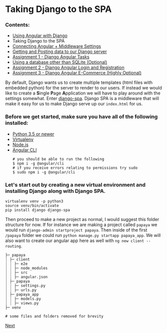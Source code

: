 # Taking Django to the SPA

### Contents:
* [Using Angular with Django](https://github.com/wgoode3/djangular/blob/master/page1.md)
* Taking Django to the SPA
* [Connecting Angular + Middleware Settings](https://github.com/wgoode3/djangular/blob/master/page3.md)
* [Getting and Posting data to our Django server](https://github.com/wgoode3/djangular/blob/master/page4.md)
* [Assignment 1 - Django Angular Tasks](https://github.com/wgoode3/djangular/blob/master/page5.md)
* [Using a database other than SQLite (Optional)](https://github.com/wgoode3/djangular/blob/master/page6.md)
* [Assignment 2 - Django Angular Login and Registration](https://github.com/wgoode3/djangular/blob/master/page7.md)
* [Assignment 3 - Django Angular E-Commerce (Highly Optional)](https://github.com/wgoode3/djangular/blob/master/page8.md)

By default, Django wants us to create multiple templates (html files with embedded python) for the server to render to our users. If instead we would like to create a **S**ingle **P**age **A**pplication we will have to play around with the settings somewhat. Enter [django-spa](https://github.com/metakermit/django-spa).
Django SPA is a middleware that will make it easy for us to make Django serve up our ```index.html``` for us.

### Before we get started, make sure you have all of the following installed:
* [Python 3.5 or newer](https://www.python.org/downloads/)
* [Virtualenv](https://virtualenv.pypa.io/en/latest/installation/)
* [Node.js](https://nodejs.org/en/download/)
* [Angular CLI](https://cli.angular.io/)
  ```shell
  # you should be able to run the following
  $ npm i -g @angular/cli
  # if you receive errors relating to permissions try sudo
  $ sudo npm i -g @angular/cli
  ```

### Let's start out by creating a new virtual environment and installing Django along with Django SPA.

```shell
virtualenv venv -p python3
source venv/bin/activate
pip install django django-spa
```

Then proceed to make a new project as normal, I would suggest this folder structure for now. If for instance we are making a project called ```papaya``` we would run ```django-admin startproject papaya```. Then inside of the first ```/papaya``` folder we could run ```python manage.py startapp papaya_app```. We will also want to create our angular app here as well with ```ng new client --routing```.

```
├─ papaya
┊ ├─ client
┊ ┊ ├─ e2e
┊ ┊ ├─ node_modules
┊ ┊ ├─ src
┊ ┊ ├─ angular.json
┊ ├─ papaya
┊ ┊ ├─ settings.py
┊ ┊ ├─ urls.py
┊ ├─ papaya_app
┊ ┊ ├─ models.py
┊ ┊ ├─ views.py
├─ venv
        
# some files and folders removed for brevity
```

[Next](https://github.com/wgoode3/djangular/blob/master/page3.md)